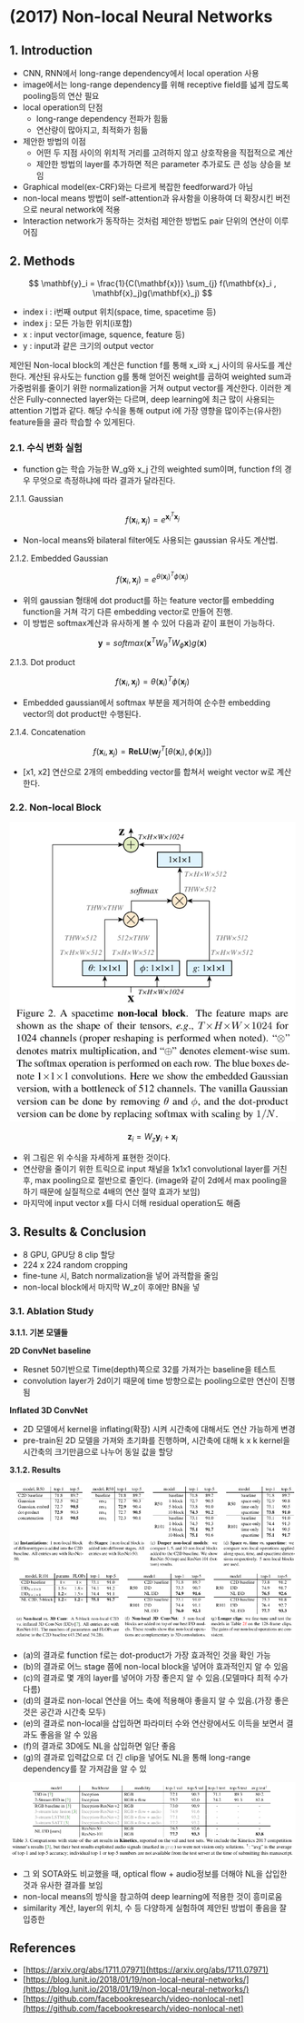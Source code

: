 # \(2017\) Non-local Neural Networks

## 1. Introduction

* CNN, RNN에서 long-range dependency에서 local operation 사용
* image에서는 long-range dependency를 위해 receptive field를 넓게 잡도록 pooling등의 연산 필요
* local operation의 단점
  * long-range dependency 전파가 힘듦
  * 연산량이 많아지고, 최적화가 힘듦
* 제안한 방법의 이점
  * 어떤 두 지점 사이의 위치적 거리를 고려하지 않고 상호작용을 직접적으로 계산
  * 제안한 방법의 layer를 추가하면 적은 parameter 추가로도 큰 성능 상승을 보임
* Graphical model\(ex-CRF\)와는 다르게 복잡한 feedforward가 아님
* non-local means 방법이 self-attention과 유사함을 이용하여 더 확장시킨 버전으로 neural network에 적용
* Interaction network가 동작하는 것처럼 제안한 방법도 pair 단위의 연산이 이루어짐

## 2. Methods

$$
\mathbf{y}_i = \frac{1}{C(\mathbf{x})} \sum_{j} f(\mathbf{x}_i , \mathbf{x}_j)g(\mathbf{x}_j)
$$

* index i : i번째 output 위치\(space, time, spacetime 등\)
* index j : 모든 가능한 위치\(i포함\)
* x : input vector\(image, squence, feature 등\)
* y : input과 같은 크기의 output vector

제안된 Non-local block의 계산은 function f를 통해 x\_i와 x\_j 사이의 유사도를 계산한다. 계산된 유사도는 function g를 통해 얻어진 weight를 곱하여 weighted sum과 가중범위를 줄이기 위한 normalization을 거쳐 output vector를 계산한다. 이러한 계산은 Fully-connected layer와는 다르며, deep learning에 최근 많이 사용되는 attention 기법과 같다. 해당 수식을 통해 output i에 가장 영향을 많이주는\(유사한\) feature들을 골라 학습할 수 있게된다.

### 2.1. 수식 변화 실험

* function g는 학습 가능한 W\_g와 x\_j 간의 weighted sum이며, function f의 경우 무엇으로 측정하냐에 따라 결과가 달라진다.

2.1.1. Gaussian

$$
f(\mathbf{x}_i , \mathbf{x}_j)=e^{\mathbf{x}_i^T \mathbf{x}_j}
$$

* Non-local means와 bilateral filter에도 사용되는 gaussian 유사도 계산법.

2.1.2. Embedded Gaussian

$$
f(\mathbf{x}_i , \mathbf{x}_j)=e^{\theta(\mathbf{x}_i)^T \phi(\mathbf{x}_j)}
$$

* 위의 gaussian 형태에 dot product를 하는 feature vector를 embedding function을 거쳐 각기 다른 embedding vector로 만들어 진행.
* 이 방법은 softmax계산과 유사하게 볼 수 있어 다음과 같이 표현이 가능하다.

$$
\mathbf{y}=softmax(\mathbf{x}^TW_{\theta}^TW_{\phi}\mathbf{x})g(\mathbf{x})
$$

2.1.3. Dot product

$$
f(\mathbf{x}_i , \mathbf{x}_j)=\theta(\mathbf{x}_i)^T \phi(\mathbf{x}_j)
$$

* Embedded gaussian에서 softmax 부분을 제거하여 순수한 embedding vector의 dot product만 수행된다.

2.1.4. Concatenation

$$
f(\mathbf{x}_i , \mathbf{x}_j)=\mathbf{ReLU}( 
\mathbf{w}_f^T[ \theta(\mathbf{x}_i), \phi(\mathbf{x}_j)])
$$

* \[x1, x2\] 연산으로 2개의 embedding vector를 합쳐서 weight vector w로 계산한다.

### 2.2. Non-local Block

![](../../../.gitbook/assets/screenshot-from-2020-04-13-14-46-57.png)

$$
\mathbf{z}_i=W_z \mathbf{y}_i + \mathbf{x}_i
$$

* 위 그림은 위 수식을 자세하게 표현한 것이다.
* 연산량을 줄이기 위한 트릭으로 input 채널을 1x1x1 convolutional layer를 거친 후,  max pooling으로 절반으로 줄인다. \(image와 같이 2d에서 max pooling을 하기 때문에 실질적으로 4배의 연산 절약 효과가 보임\)
* 마지막에 input vector x를 다시 더해 residual operation도 해줌

## 3. Results & Conclusion

* 8 GPU, GPU당 8 clip 할당
* 224 x 224 random cropping
* fine-tune 시, Batch normalization을 넣어 과적합을 줄임
* non-local block에서 마지막 W\_z이 후에만 BN을 넣

### 3.1. Ablation Study

**3.1.1. 기본 모델들** 

**2D ConvNet baseline**

* Resnet 50기반으로 Time\(depth\)쪽으로 32를 가져가는 baseline을 테스트
* convolution layer가 2d이기 때문에 time 방향으로는 pooling으로만 연산이 진행됨

**Inflated 3D ConvNet**

* 2D 모델에서 kernel을 inflating\(확장\) 시켜 시간축에 대해서도 연산 가능하게 변경
* pre-train된 2D 모델을 가져와 초기화를 진행하며, 시간축에 대해 k x k kernel을 시간축의 크기만큼으로 나누어 동일 값을 할당

**3.1.2. Results**

![](../../../.gitbook/assets/screenshot-from-2020-04-13-15-16-43.png)

* \(a\)의 결과로 function f로는 dot-product가 가장 효과적인 것을 확인 가능
* \(b\)의 결과로 어느 stage 쯤에 non-local block을 넣어야 효과적인지 알 수 있음
* \(c\)의 결과로 몇 개의 layer를 넣어야 가장 좋은지 알 수 있음.\(모델마다 최적 수가 다름\)
* \(d\)의 결과로 non-local 연산을 어느 축에 적용해야 좋을지 알 수 있음.\(가장 좋은 것은 공간과 시간축 모두\)
* \(e\)의 결과로 non-local을 삽입하면 파라미터 수와 연산량에서도 이득을 보면서 결과도 좋음을 알 수 있음
* \(f\)의 결과로 3D에도 NL을 삽입하면 일단 좋음
* \(g\)의 결과로 입력값으로 더 긴 clip을 넣어도 NL을 통해 long-range dependency를 잘 가져감을 알 수 있

![](../../../.gitbook/assets/screenshot-from-2020-04-13-15-16-55.png)

* 그 외 SOTA와도 비교했을 때, optical flow + audio정보를 더해야 NL을 삽입한 것과 유사한 결과를 보임
* non-local means의 방식을 참고하여 deep learning에 적용한 것이 흥미로움
* similarity 계산, layer의 위치, 수 등 다양하게 실험하여 제안된 방법이 좋음을 잘 입증한

## References

* [https://arxiv.org/abs/1711.07971](https://arxiv.org/abs/1711.07971)
* [https://blog.lunit.io/2018/01/19/non-local-neural-networks/](https://blog.lunit.io/2018/01/19/non-local-neural-networks/)
* [https://github.com/facebookresearch/video-nonlocal-net](https://github.com/facebookresearch/video-nonlocal-net)

